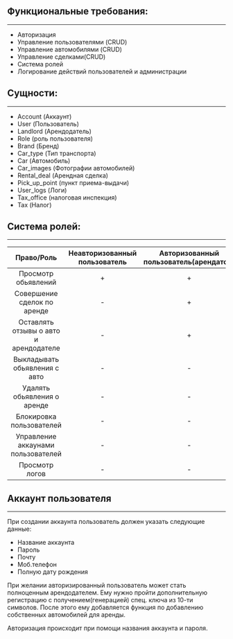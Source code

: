 ## Функциональные требования:
___

* Авторизация
* Управление пользователями (CRUD)
* Управление автомобилями (CRUD)
* Управление сделками(CRUD)
* Система ролей
* Логирование действий пользователей и администрации


## Сущности:
___
* Account (Аккаунт)
* User (Пользователь)
* Landlord (Арендодатель)
* Role (роль пользователя)
* Brand (Бренд)
* Car_type (Тип транспорта)
* Car (Автомобиль)
* Car_images (Фотографии автомобилей)
* Rental_deal (Арендная сделка)
* Pick_up_point (пункт приема-выдачи)
* User_logs (Логи)
* Tax_office (налоговая инспекция)
* Tax (Налог)


## Система ролей: 
___
|Право/Роль|Неавторизованный пользователь|Авторизованный пользователь(арендатор)|Арендодатель|Модератор|Администратор|
|:--------:|:---------------------------:|:------------------------------------:|:----------:|:-------:|:-----------:|
|Просмотр обьявлений|+|+|+|+|+|
|Совершение сделок по аренде|-|+|+|-|-|
|Оставлять отзывы о авто и арендодателе|-|+|+|-|-|
|Выкладывать обьявления с авто|-|-|+|-|-|
|Удалять обьявления о аренде|-|-|+|+|+|
|Блокировка пользователей|-|-|-|+|+|
|Управление аккаунами пользователей|-|-|-|-|+|
|Просмотр логов|-|-|-|+|+|


## Аккаунт пользователя
___
При создании аккаунта пользователь должен указать следующие данные:

* Название аккаунта
* Пароль
* Почту
* Моб.телефон
* Полную дату рождения

При желании авторизированный пользователь может стать полноценным арендодателем. Ему нужно пройти дополнительную регистрацию с получением(генерацией) спец. ключа из 10-ти символов. После этого ему добавляется функция по добавлению собственных автомобилей для аренды.

Авторизация происходит при помощи названия аккаунта и пароля.
